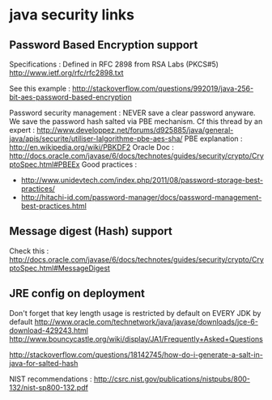 # java security links

## Password Based Encryption support

Specifications :
Defined in RFC 2898 from RSA Labs (PKCS#5)
http://www.ietf.org/rfc/rfc2898.txt

See this example :
http://stackoverflow.com/questions/992019/java-256-bit-aes-password-based-encryption

Password security management :
NEVER save a clear password anyware. We save the password hash salted via PBE mechanism.
Cf this thread by an expert : http://www.developpez.net/forums/d925885/java/general-java/apis/securite/utiliser-lalgorithme-pbe-aes-sha/
PBE explanation : http://en.wikipedia.org/wiki/PBKDF2
Oracle Doc : http://docs.oracle.com/javase/6/docs/technotes/guides/security/crypto/CryptoSpec.html#PBEEx
Good practices :
- http://www.unidevtech.com/index.php/2011/08/password-storage-best-practices/
- http://hitachi-id.com/password-manager/docs/password-management-best-practices.html

## Message digest (Hash) support

Check this : http://docs.oracle.com/javase/6/docs/technotes/guides/security/crypto/CryptoSpec.html#MessageDigest


## JRE config on deployment

Don't forget that key length usage is restricted by default on EVERY JDK by default
http://www.oracle.com/technetwork/java/javase/downloads/jce-6-download-429243.html
http://www.bouncycastle.org/wiki/display/JA1/Frequently+Asked+Questions

http://stackoverflow.com/questions/18142745/how-do-i-generate-a-salt-in-java-for-salted-hash

NIST recommendations : http://csrc.nist.gov/publications/nistpubs/800-132/nist-sp800-132.pdf



